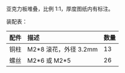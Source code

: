 亚克力板堆叠，比例 1:1，厚度图纸内有标注。

装配表：

| 配件 | 描述                   | 数量 |
| :--- | :--------------------- | :--- |
| 铜柱 | M2\*8 滚花，外径 3.2mm | 13   |
| 螺丝 | M2\*6 或 M2\*5         | 26   |
